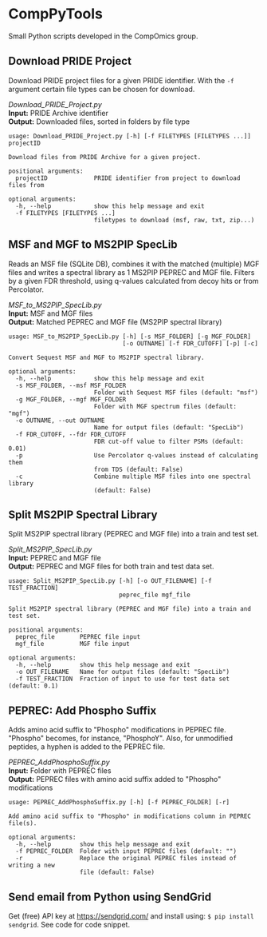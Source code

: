 
# CompPyTools
Small Python scripts developed in the CompOmics group.

## Download PRIDE Project
Download PRIDE project files for a given PRIDE identifier. With the `-f` argument certain file types can be chosen for download.

*Download_PRIDE_Project.py*  
**Input:** PRIDE Archive identifier  
**Output:** Downloaded files, sorted in folders by file type  

```
usage: Download_PRIDE_Project.py [-h] [-f FILETYPES [FILETYPES ...]] projectID

Download files from PRIDE Archive for a given project.

positional arguments:
  projectID             PRIDE identifier from project to download files from

optional arguments:
  -h, --help            show this help message and exit
  -f FILETYPES [FILETYPES ...]
                        filetypes to download (msf, raw, txt, zip...)
```


## MSF and MGF to MS2PIP SpecLib
Reads an MSF file (SQLite DB), combines it with the matched (multiple) MGF files and writes a spectral library as 1 MS2PIP PEPREC and MGF file. Filters by a given FDR threshold, using q-values calculated from decoy hits or from Percolator.

*MSF_to_MS2PIP_SpecLib.py*  
**Input:** MSF and MGF files  
**Output:** Matched PEPREC and MGF file (MS2PIP spectral library)

```
usage: MSF_to_MS2PIP_SpecLib.py [-h] [-s MSF_FOLDER] [-g MGF_FOLDER]
                                [-o OUTNAME] [-f FDR_CUTOFF] [-p] [-c]

Convert Sequest MSF and MGF to MS2PIP spectral library.

optional arguments:
  -h, --help            show this help message and exit
  -s MSF_FOLDER, --msf MSF_FOLDER
                        Folder with Sequest MSF files (default: "msf")
  -g MGF_FOLDER, --mgf MGF_FOLDER
                        Folder with MGF spectrum files (default: "mgf")
  -o OUTNAME, --out OUTNAME
                        Name for output files (default: "SpecLib")
  -f FDR_CUTOFF, --fdr FDR_CUTOFF
                        FDR cut-off value to filter PSMs (default: 0.01)
  -p                    Use Percolator q-values instead of calculating them
                        from TDS (default: False)
  -c                    Combine multiple MSF files into one spectral library
                        (default: False)
```


## Split MS2PIP Spectral Library
Split MS2PIP spectral library (PEPREC and MGF file) into a train and test set.

*Split_MS2PIP_SpecLib.py*  
**Input:** PEPREC and MGF file  
**Output:** PEPREC and MGF files for both train and test data set. 
```
usage: Split_MS2PIP_SpecLib.py [-h] [-o OUT_FILENAME] [-f TEST_FRACTION]
                               peprec_file mgf_file

Split MS2PIP spectral library (PEPREC and MGF file) into a train and test set.

positional arguments:
  peprec_file       PEPREC file input
  mgf_file          MGF file input

optional arguments:
  -h, --help        show this help message and exit
  -o OUT_FILENAME   Name for output files (default: "SpecLib")
  -f TEST_FRACTION  Fraction of input to use for test data set (default: 0.1)
```


## PEPREC: Add Phospho Suffix
Adds amino acid suffix to "Phospho" modifications in PEPREC file. "Phospho" becomes,
for instance, "PhosphoY". Also, for unmodified peptides, a hyphen is added to the
PEPREC file.

*PEPREC_AddPhosphoSuffix.py*  
**Input:** Folder with PEPREC files  
**Output:** PEPREC files with amino acid suffix added to "Phospho" modifications

```
usage: PEPREC_AddPhosphoSuffix.py [-h] [-f PEPREC_FOLDER] [-r]

Add amino acid suffix to "Phospho" in modifications column in PEPREC file(s).

optional arguments:
  -h, --help        show this help message and exit
  -f PEPREC_FOLDER  Folder with input PEPREC files (default: "")
  -r                Replace the original PEPREC files instead of writing a new
                    file (default: False)
```

## Send email from Python using SendGrid
Get (free) API key at https://sendgrid.com/ and install using: `$ pip install sendgrid`. See code for code snippet.
